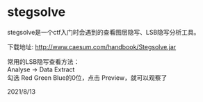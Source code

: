 # stegsolve

stegsolve是一个ctf入门时会遇到的查看图层隐写、LSB隐写分析工具。  

下载地址: http://www.caesum.com/handbook/Stegsolve.jar  

常用的LSB隐写查看方法：  
Analyse -> Data Extract  
勾选 Red Green Blue的0位，点击 Preview，就可以观察了  


2021/8/13  
